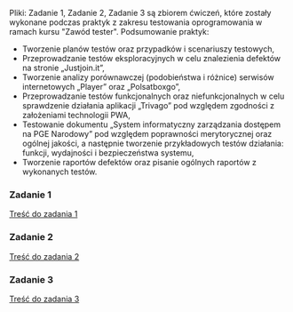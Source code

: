 Pliki: Zadanie 1, Zadanie 2, Zadanie 3 są zbiorem ćwiczeń, które zostały wykonane podczas praktyk z zakresu testowania oprogramowania w ramach kursu "Zawód tester".
Podsumowanie praktyk:
- Tworzenie planów testów oraz przypadków i scenariuszy testowych,
- Przeprowadzanie testów eksploracyjnych w celu znalezienia defektów na stronie „Justjoin.it”,
- Tworzenie analizy porównawczej (podobieństwa i różnice) serwisów internetowych „Player” oraz „Polsatboxgo”,
- Przeprowadzanie testów funkcjonalnych oraz niefunkcjonalnych w celu sprawdzenie działania aplikacji „Trivago” pod względem zgodności z założeniami technologii PWA,
- Testowanie dokumentu „System informatyczny zarządzania dostępem na PGE Narodowy” pod względem poprawności merytorycznej oraz ogólnej jakości, a następnie tworzenie przykładowych testów działania: funkcji, wydajności i bezpieczeństwa systemu,
- Tworzenie raportów defektów oraz pisanie ogólnych raportów z wykonanych testów.

### Zadanie 1

[Treść do zadania 1](Zadanie_1/README.md)

### Zadanie 2

[Treść do zadania 2](Zadanie_2/README.md)

### Zadanie 3

[Treść do zadania 3](Zadanie_3/README.md)